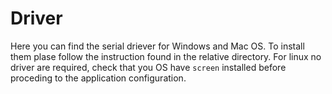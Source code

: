 # Driver

Here you can find the serial driever for Windows and Mac OS. To install them plase follow the instruction found in the relative directory. For linux no driver are required, check that you OS have `screen` installed before proceding to the application configuration.